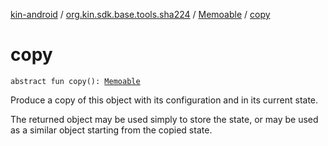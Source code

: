 [kin-android](../../index.md) / [org.kin.sdk.base.tools.sha224](../index.md) / [Memoable](index.md) / [copy](./copy.md)

# copy

`abstract fun copy(): `[`Memoable`](index.md)

Produce a copy of this object with its configuration and in its current state.

The returned object may be used simply to store the state, or may be used as a similar object
starting from the copied state.

